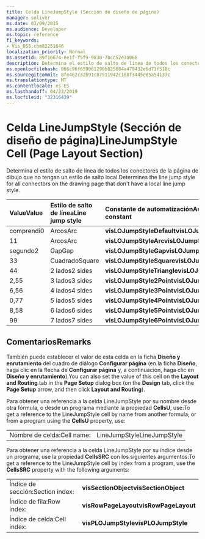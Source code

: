 ```yaml
---
title: Celda LineJumpStyle (Sección de diseño de página)
manager: soliver
ms.date: 03/09/2015
ms.audience: Developer
ms.topic: reference
f1_keywords:
- Vis_DSS.chm82251646
localization_priority: Normal
ms.assetid: 89f16674-ee1f-f5f9-9830-7bcc52e3a068
description: Determina el estilo de salto de línea de todos los conectores de la página de dibujo que no tengan un estilo de salto local.
ms.openlocfilehash: 066c96f659061290b825684a479432e6d71f518c
ms.sourcegitcommit: 8fe462c32b91c87911942c188f3445e85a54137c
ms.translationtype: MT
ms.contentlocale: es-ES
ms.lasthandoff: 04/23/2019
ms.locfileid: "32316439"
---
```

# <a name="linejumpstyle-cell-page-layout-section"></a><span data-ttu-id="b64a8-103">Celda LineJumpStyle (Sección de diseño de página)</span><span class="sxs-lookup"><span data-stu-id="b64a8-103">LineJumpStyle Cell (Page Layout Section)</span></span>

<span data-ttu-id="b64a8-104">Determina el estilo de salto de línea de todos los conectores de la página de dibujo que no tengan un estilo de salto local.</span><span class="sxs-lookup"><span data-stu-id="b64a8-104">Determines the line jump style for all connectors on the drawing page that don't have a local line jump style.</span></span>
  
|<span data-ttu-id="b64a8-105">**Value**</span><span class="sxs-lookup"><span data-stu-id="b64a8-105">**Value**</span></span>|<span data-ttu-id="b64a8-106">**Estilo de salto de línea**</span><span class="sxs-lookup"><span data-stu-id="b64a8-106">**Line jump style**</span></span>|<span data-ttu-id="b64a8-107">**Constante de automatización**</span><span class="sxs-lookup"><span data-stu-id="b64a8-107">**Automation constant**</span></span>|
|:-----|:-----|:-----|
|<span data-ttu-id="b64a8-108">comprendi</span><span class="sxs-lookup"><span data-stu-id="b64a8-108">0</span></span>  <br/> |<span data-ttu-id="b64a8-109">Arcos</span><span class="sxs-lookup"><span data-stu-id="b64a8-109">Arc</span></span>  <br/> |<span data-ttu-id="b64a8-110">**visLOJumpStyleDefault**</span><span class="sxs-lookup"><span data-stu-id="b64a8-110">**visLOJumpStyleDefault**</span></span> <br/> |
|<span data-ttu-id="b64a8-111">1</span><span class="sxs-lookup"><span data-stu-id="b64a8-111">1</span></span>  <br/> |<span data-ttu-id="b64a8-112">Arcos</span><span class="sxs-lookup"><span data-stu-id="b64a8-112">Arc</span></span>  <br/> |<span data-ttu-id="b64a8-113">**visLOJumpStyleArc**</span><span class="sxs-lookup"><span data-stu-id="b64a8-113">**visLOJumpStyleArc**</span></span> <br/> |
|<span data-ttu-id="b64a8-114">segundo</span><span class="sxs-lookup"><span data-stu-id="b64a8-114">2</span></span>  <br/> |<span data-ttu-id="b64a8-115">Gap</span><span class="sxs-lookup"><span data-stu-id="b64a8-115">Gap</span></span>  <br/> |<span data-ttu-id="b64a8-116">**visLOJumpStyleGap**</span><span class="sxs-lookup"><span data-stu-id="b64a8-116">**visLOJumpStyleGap**</span></span> <br/> |
|<span data-ttu-id="b64a8-117">3</span><span class="sxs-lookup"><span data-stu-id="b64a8-117">3</span></span>  <br/> |<span data-ttu-id="b64a8-118">Cuadrado</span><span class="sxs-lookup"><span data-stu-id="b64a8-118">Square</span></span>  <br/> |<span data-ttu-id="b64a8-119">**visLOJumpStyleSquare**</span><span class="sxs-lookup"><span data-stu-id="b64a8-119">**visLOJumpStyleSquare**</span></span> <br/> |
|<span data-ttu-id="b64a8-120">4</span><span class="sxs-lookup"><span data-stu-id="b64a8-120">4</span></span>  <br/> |<span data-ttu-id="b64a8-121">2 lados</span><span class="sxs-lookup"><span data-stu-id="b64a8-121">2 sides</span></span>  <br/> |<span data-ttu-id="b64a8-122">**visLOJumpStyleTriangle**</span><span class="sxs-lookup"><span data-stu-id="b64a8-122">**visLOJumpStyleTriangle**</span></span> <br/> |
|<span data-ttu-id="b64a8-123">2,5</span><span class="sxs-lookup"><span data-stu-id="b64a8-123">5</span></span>  <br/> |<span data-ttu-id="b64a8-124">3 lados</span><span class="sxs-lookup"><span data-stu-id="b64a8-124">3 sides</span></span>  <br/> |<span data-ttu-id="b64a8-125">**visLOJumpStyle2Point**</span><span class="sxs-lookup"><span data-stu-id="b64a8-125">**visLOJumpStyle2Point**</span></span> <br/> |
|<span data-ttu-id="b64a8-126">6,5</span><span class="sxs-lookup"><span data-stu-id="b64a8-126">6</span></span>  <br/> |<span data-ttu-id="b64a8-127">4 lados</span><span class="sxs-lookup"><span data-stu-id="b64a8-127">4 sides</span></span>  <br/> |<span data-ttu-id="b64a8-128">**visLOJumpStyle3Point**</span><span class="sxs-lookup"><span data-stu-id="b64a8-128">**visLOJumpStyle3Point**</span></span> <br/> |
|<span data-ttu-id="b64a8-129">0,7</span><span class="sxs-lookup"><span data-stu-id="b64a8-129">7</span></span>  <br/> |<span data-ttu-id="b64a8-130">5 lados</span><span class="sxs-lookup"><span data-stu-id="b64a8-130">5 sides</span></span>  <br/> |<span data-ttu-id="b64a8-131">**visLOJumpStyle4Point**</span><span class="sxs-lookup"><span data-stu-id="b64a8-131">**visLOJumpStyle4Point**</span></span> <br/> |
|<span data-ttu-id="b64a8-132">8,5</span><span class="sxs-lookup"><span data-stu-id="b64a8-132">8</span></span>  <br/> |<span data-ttu-id="b64a8-133">6 lados</span><span class="sxs-lookup"><span data-stu-id="b64a8-133">6 sides</span></span>  <br/> |<span data-ttu-id="b64a8-134">**visLOJumpStyle5Point**</span><span class="sxs-lookup"><span data-stu-id="b64a8-134">**visLOJumpStyle5Point**</span></span> <br/> |
|<span data-ttu-id="b64a8-135">9</span><span class="sxs-lookup"><span data-stu-id="b64a8-135">9</span></span>  <br/> |<span data-ttu-id="b64a8-136">7 lados</span><span class="sxs-lookup"><span data-stu-id="b64a8-136">7 sides</span></span>  <br/> |<span data-ttu-id="b64a8-137">**visLOJumpStyle6Point**</span><span class="sxs-lookup"><span data-stu-id="b64a8-137">**visLOJumpStyle6Point**</span></span> <br/> |
   
## <a name="remarks"></a><span data-ttu-id="b64a8-138">Comentarios</span><span class="sxs-lookup"><span data-stu-id="b64a8-138">Remarks</span></span>

<span data-ttu-id="b64a8-139">También puede establecer el valor de esta celda en la ficha **Diseño y enrutamiento** del cuadro de diálogo **Configurar página** (en la ficha **Diseño**, haga clic en la flecha de **Configurar página** y, a continuación, haga clic en **Diseño y enrutamiento**).</span><span class="sxs-lookup"><span data-stu-id="b64a8-139">You can also set the value of this cell on the **Layout and Routing** tab in the **Page Setup** dialog box (on the **Design** tab, click the **Page Setup** arrow, and then click **Layout and Routing**).</span></span>
  
<span data-ttu-id="b64a8-140">Para obtener una referencia a la celda LineJumpStyle por su nombre desde otra fórmula, o desde un programa mediante la propiedad **CellsU**, use:</span><span class="sxs-lookup"><span data-stu-id="b64a8-140">To get a reference to the LineJumpStyle cell by name from another formula, or from a program using the **CellsU** property, use:</span></span> 
  
|||
|:-----|:-----|
|<span data-ttu-id="b64a8-141">Nombre de celda:</span><span class="sxs-lookup"><span data-stu-id="b64a8-141">Cell name:</span></span>  <br/> |<span data-ttu-id="b64a8-142">LineJumpStyle</span><span class="sxs-lookup"><span data-stu-id="b64a8-142">LineJumpStyle</span></span>  <br/> |
   
<span data-ttu-id="b64a8-143">Para obtener una referencia a la celda LineJumpStyle por su índice desde un programa, use la propiedad **CellsSRC** con los siguientes argumentos:</span><span class="sxs-lookup"><span data-stu-id="b64a8-143">To get a reference to the LineJumpStyle cell by index from a program, use the **CellsSRC** property with the following arguments:</span></span> 
  
|||
|:-----|:-----|
|<span data-ttu-id="b64a8-144">Índice de sección:</span><span class="sxs-lookup"><span data-stu-id="b64a8-144">Section index:</span></span>  <br/> |<span data-ttu-id="b64a8-145">**visSectionObject**</span><span class="sxs-lookup"><span data-stu-id="b64a8-145">**visSectionObject**</span></span> <br/> |
|<span data-ttu-id="b64a8-146">Índice de fila:</span><span class="sxs-lookup"><span data-stu-id="b64a8-146">Row index:</span></span>  <br/> |<span data-ttu-id="b64a8-147">**visRowPageLayout**</span><span class="sxs-lookup"><span data-stu-id="b64a8-147">**visRowPageLayout**</span></span> <br/> |
|<span data-ttu-id="b64a8-148">Índice de celda:</span><span class="sxs-lookup"><span data-stu-id="b64a8-148">Cell index:</span></span>  <br/> |<span data-ttu-id="b64a8-149">**visPLOJumpStyle**</span><span class="sxs-lookup"><span data-stu-id="b64a8-149">**visPLOJumpStyle**</span></span> <br/> |
   

